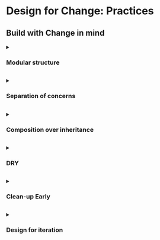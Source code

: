 # Design for Change: Practices

## Build with Change in mind

<a id="practice-modular-structure"></a>
<details>
<summary><h3>Modular structure</h3></summary>

A modular system is organised into components or services that each focus on a single area. This limits the surface area of change and allows functionality to evolve independently.

**Examples**

**Service-based backend layout**
```
/services
  /users
  /orders
  /payments
```
Each service contains only what it needs — logic, validation, DB queries — and exposes a clear API to other parts of the system.

**Frontend feature folders**
```
/features
  /profile
  /checkout
  /dashboard
```
Related files (components, tests, APIs, styles) are grouped together to improve cohesion and reduce cross-dependencies.
</details>

<a id="practice-separation-of-concerns"></a>
<details>
<summary><h3>Separation of concerns</h3></summary>

Responsibilities such as business logic, data access, and presentation are kept distinct. Each layer or component has a focused role.

**Examples**

**Service layer in Node**
```javascript
function createOrder(data) {
  validate(data);
  saveToDB(data);
}
```

**React component delegates to logic**
```jsx
// Component only renders
<OrderSummary order={order} />
// Logic handled elsewhere
const order = orderService.getSummary(cart);
```
</details>

<a id="practice-composition-over-inheritance"></a>
<details>
<summary><h3>Composition over inheritance</h3></summary>

Complex inheritance chains make change harder. Composition — combining small, purpose-specific functions or components — keeps things more flexible.

**Examples**

**Middleware stacking**
```javascript
app.use(authenticate);
app.use(limitRequests);
app.use(logUsage);
```

**Frontend example**
```jsx
useForm();
useTheme();
useResponsiveLayout();
```
</details>

<a id="practice-dry"></a>
<details>
<summary><h3>DRY</h3></summary>

Where code does the same thing in multiple places, extract it into a shared function, utility, or module. DRY code improves maintainability, reduces bugs, and makes systems easier to evolve.

**Examples**

**Shared logic extraction**
```javascript
// Before
const fullName1 = `${user.firstName} ${user.lastName}`;
const fullName2 = `${user.firstName} ${user.lastName}`;

// After
const getFullName = (user) => `${user.firstName} ${user.lastName}`;
```

**Reusing UI components**
```jsx
// Repetition:
<SaveButton label="Save" />
<SubmitButton label="Submit" />

// DRY'd out:
<Button type="primary" label="Save" />
<Button type="submit" label="Save" />
```

**Note**  
Some duplication is fine early on. It's better to wait for patterns to emerge before creating abstractions that might not fit future needs. DRY doesn’t mean extract everything — it means recognise when something is becoming a pattern. The ‘Rule of three’ can be used as a guide to protect against abstracting too early.
</details>

<a id="practice-clean-up-early"></a>
<details>
<summary><h3>Clean-up Early</h3></summary>

Clean-up is most effective when done while the work is still fresh. Small refactors after delivery prevent complexity from accumulating unnoticed.

**Examples**

**Rename after understanding evolves**
```diff
- const handle = ...
+ const generateMonthlyInvoice = ...
```

**Split large methods**
```javascript
function submitForm(data) {
  const validated = validate(data);
  const payload = formatPayload(validated);
  api.submit(payload);
}
```
</details>

<a id="practice-design-for-iteration"></a>
<details>
<summary><h3>Design for iteration</h3></summary>

Projects evolve. Designs that support small, reversible changes allow for faster progress and fewer large rewrites.

**Examples**

**Feature flags for rollout**
```javascript
if (features.isEnabled('newFlow')) {
  runNew();
} else {
  runLegacy();
}
```

**Independent deployments**
- Services deployed separately
- Schema changes made backwards-compatible
- Feature toggles used instead of long-lived branches
</details>
